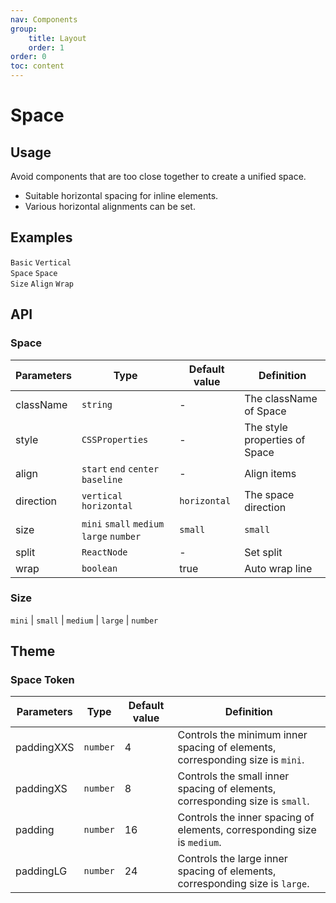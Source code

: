 ```yaml
---
nav: Components
group: 
    title: Layout
    order: 1
order: 0
toc: content
---
```


# Space


## Usage

Avoid components that are too close together to create a unified space.

- Suitable horizontal spacing for inline elements.
- Various horizontal alignments can be set.

## Examples

<code src="../../packages/ui/examples/space/basic.tsx" description="Crowded components horizontal spacing.">Basic</code>
<code src="../../packages/ui/examples/space/direction-vertical.tsx" description="Crowded components vertical spacing.">Vertical Space</code>
<code src="../../packages/ui/examples/space/size.tsx" description="Use `size` to set the spacing, Three sizes are preset: `small`, `middle`, `medium`, `large`. You can also customize the spacing. If size is not set, the spacing is `small`.">Space Size</code>
<code src="../../packages/ui/examples/space/align.tsx" description="Config item align.">Align</code>
<code src="../../packages/ui/examples/space/split.tsx" description="Auto wrap line.">Wrap</code>


## API

### Space

| **Parameters** | **Type** | **Default value** | **Definition** |
| --- | --- | --- | --- |
| className | `string`              | -        | The className of Space       |
| style     | `CSSProperties`       | -        | The style properties of Space	        |
| align     | `start` `end` `center` `baseline` | -            | Align items	        |
| direction | `vertical` `horizontal`           | `horizontal` | The space direction    |
| size      | `mini` `small` `medium` `large` `number`   | `small`      | `small`      | The space size		    |
| split     | `ReactNode`                       | -            | Set split		        |
| wrap      | `boolean`                         | true         | Auto wrap line         |

### Size

`mini` | `small` | `medium` | `large` | `number`

## Theme

### Space Token
| **Parameters** | **Type** | **Default value** | **Definition** |
| --- | --- | --- | --- |
| paddingXXS    | `number` | 4        | Controls the minimum inner spacing of elements, corresponding size is `mini`.   |
| paddingXS     | `number` | 8        | Controls the small inner spacing of elements, corresponding size is `small`.    |
| padding       | `number` | 16       | Controls the inner spacing of elements, corresponding size is `medium`.    |
| paddingLG     | `number` | 24       | Controls the large inner spacing of elements, corresponding size is `large`.  |
